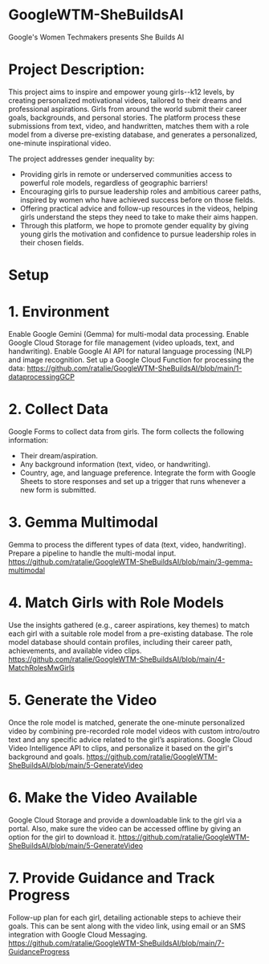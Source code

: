# GoogleWTM-SheBuildsAI
Google's Women Techmakers presents She Builds AI
# Project Description:
This project aims to inspire and empower young girls--k12 levels, by creating personalized motivational videos, tailored to their dreams and professional aspirations. Girls from around the world submit their career goals, backgrounds, and personal stories. The platform process these submissions from text, video, and handwritten, matches them with a role model from a diverse pre-existing database, and generates a personalized, one-minute inspirational video.

The project addresses gender inequality by:

- Providing girls in remote or underserved communities access to powerful role models, regardless of geographic barriers!
- Encouraging girls to pursue leadership roles and ambitious career paths, inspired by women who have achieved success before on those fields.
- Offering practical advice and follow-up resources in the videos, helping girls understand the steps they need to take to make their aims happen.
- Through this platform, we hope to promote gender equality by giving young girls the motivation and confidence to pursue leadership roles in their chosen fields.

# Setup 
# 1. Environment
Enable Google Gemini (Gemma) for multi-modal data processing.
Enable Google Cloud Storage for file management (video uploads, text, and handwriting).
Enable Google AI API for natural language processing (NLP) and image recognition.
Set up a Google Cloud Function for processing the data: https://github.com/ratalie/GoogleWTM-SheBuildsAI/blob/main/1-dataprocessingGCP
# 2. Collect Data
Google Forms to collect data from girls. The form collects the following information:
- Their dream/aspiration.
- Any background information (text, video, or handwriting).
- Country, age, and language preference.
Integrate the form with Google Sheets to store responses and set up a trigger that runs whenever a new form is submitted.
# 3. Gemma Multimodal
Gemma to process the different types of data (text, video, handwriting). Prepare a pipeline to handle the multi-modal input. https://github.com/ratalie/GoogleWTM-SheBuildsAI/blob/main/3-gemma-multimodal
# 4. Match Girls with Role Models
Use the insights gathered (e.g., career aspirations, key themes) to match each girl with a suitable role model from a pre-existing database. The role model database should contain profiles, including their career path, achievements, and available video clips. https://github.com/ratalie/GoogleWTM-SheBuildsAI/blob/main/4-MatchRolesMwGirls
# 5. Generate the Video
Once the role model is matched, generate the one-minute personalized video by combining pre-recorded role model videos with custom intro/outro text and any specific advice related to the girl’s aspirations.
Google Cloud Video Intelligence API to clips, and personalize it based on the girl's background and goals. https://github.com/ratalie/GoogleWTM-SheBuildsAI/blob/main/5-GenerateVideo
# 6. Make the Video Available
Google Cloud Storage and provide a downloadable link to the girl via a portal. Also, make sure the video can be accessed offline by giving an option for the girl to download it. https://github.com/ratalie/GoogleWTM-SheBuildsAI/blob/main/5-GenerateVideo
# 7. Provide Guidance and Track Progress 
Follow-up plan for each girl, detailing actionable steps to achieve their goals. This can be sent along with the video link, using email or an SMS integration with Google Cloud Messaging. https://github.com/ratalie/GoogleWTM-SheBuildsAI/blob/main/7-GuidanceProgress 


